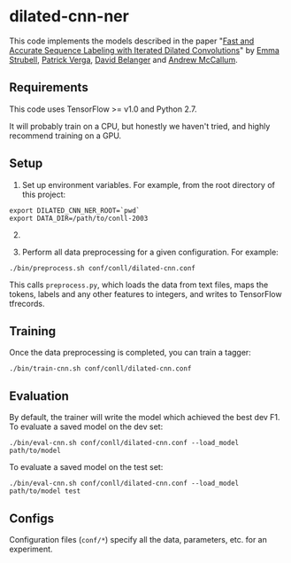 # dilated-cnn-ner

This code implements the models described in the paper
"[Fast and Accurate Sequence Labeling with Iterated Dilated Convolutions](https://arxiv.org/abs/1702.02098)"
by [Emma Strubell](https://cs.umass.edu/~strubell), [Patrick Verga](https://cs.umass.edu/~pat),
[David Belanger](https://cs.umass.edu/~belanger) and [Andrew McCallum](https://cs.umass.edu/~mccallum).

Requirements
-----
This code uses TensorFlow >= v1.0 and Python 2.7.

It will probably train on a CPU, but honestly we haven't tried, and highly recommend training on a GPU.


Setup
-----
1. Set up environment variables. For example, from the root directory of this project:

  ```
  export DILATED_CNN_NER_ROOT=`pwd`
  export DATA_DIR=/path/to/conll-2003
  ```

2.

3. Perform all data preprocessing for a given configuration. For example:

  ```
  ./bin/preprocess.sh conf/conll/dilated-cnn.conf
  ```

  This calls `preprocess.py`, which loads the data from text files, maps the tokens, labels and any other features to
  integers, and writes to TensorFlow tfrecords.

Training
----
Once the data preprocessing is completed, you can train a tagger:

  ```
  ./bin/train-cnn.sh conf/conll/dilated-cnn.conf
  ```

Evaluation
----
By default, the trainer will write the model which achieved the best dev F1. To evaluate a saved model on the dev set:

  ```
  ./bin/eval-cnn.sh conf/conll/dilated-cnn.conf --load_model path/to/model
  ```
To evaluate a saved model on the test set:

  ```
  ./bin/eval-cnn.sh conf/conll/dilated-cnn.conf --load_model path/to/model test
  ```


Configs
----
Configuration files (`conf/*`) specify all the data, parameters, etc. for an experiment.
